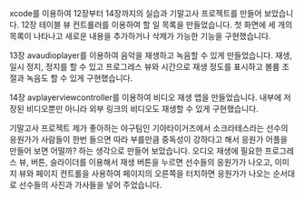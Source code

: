  xcode를 이용하여 12장부터 14장까지의 실습과 기말고사 프로젝트를 만들어 보았습니다.
 12장
 테이블 뷰 컨트롤러를 이용하여 할 일 목록을 만들었습니다.
 첫 화면에 세 개의 목록이 나타나고 새로운 내용을 추가하거나 삭제가 가능한 기능을 구현했습니다.
 
 13장
 avaudioplayer를 이용하여 음악을 재생하고 녹음할 수 있게 만들었습니다.
 재생, 일시 정지, 정지를 할 수 있고 프로그레스 뷰와 시간으로 재생 정도를 표시하고 
 볼륨 조절과 녹음도 할 수 있게 구현했습니다.
 
 14장
 avplayerviewcontroller를 이용하여 비디오 재생 앱을 만들었습니다.
 내부에 저장된 비디오뿐만 아니라 외부 링크의 비디오도 재생할 수 있게 구현했습니다.
 
 기말고사 프로젝트
 제가 좋아하는 야구팀인 기아타이거즈에서 소크라테스라는 선수의 응원가가 사람들이 한번 들으면 따라 부를만큼 
 중독성이 강하다고 해서 응원가 어플을 만들어 보면 어떨까? 하는 생각으로 만들어 보았습니다. 
 오디오 재생에 필요한 프로그레스 뷰, 버튼, 슬라이더를 이용해서 재생 버튼을 누르면 선수들의 응원가가 나오고, 
 이미지 뷰와 페이지 컨트롤을 사용하여 페이지의 오른쪽을 터치하면 응원가가 나오는 순서대로 선수들의 사진과 가사들을 넣어 주었습니다.
